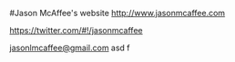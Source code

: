 #Jason McAffee's website
http://www.jasonmcaffee.com

https://twitter.com/#!/jasonmcaffee

jasonlmcaffee@gmail.com
asd f
